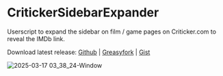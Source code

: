# CritickerSidebarExpander
Userscript to expand the sidebar on film / game pages on Criticker.com to reveal the IMDb link.

Download latest release: [Github](https://github.com/Alsweider/CritickerSidebarExpander/releases/latest) | [Greasyfork](https://greasyfork.org/de/scripts/517626-fix-show-another-film-position) | 
[Gist](https://gist.github.com/Alsweider/af18f38c110f19ae7141b37248a1e625)


![2025-03-17 03_38_24-Window](https://github.com/user-attachments/assets/e51b4e39-b956-40db-b857-8eeaa41b39ae)
